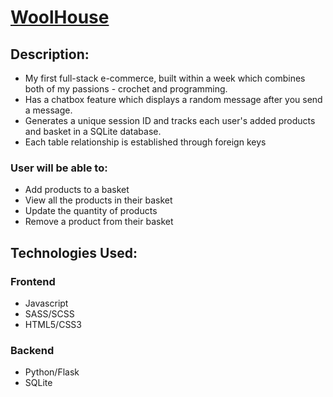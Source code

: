 # <a href="https://eea96.pythonanywhere.com/">WoolHouse</a>

## Description:
- My first full-stack e-commerce, built within a week which combines both of my passions - crochet and programming.
- Has a chatbox feature which displays a random message after you send a message.
- Generates a unique session ID and tracks each user's added products and basket in a SQLite database.
- Each table relationship is established through foreign keys

### User will be able to:
- Add products to a basket
- View all the products in their basket
- Update the quantity of products
- Remove a product from their basket

## Technologies Used:
### Frontend
- Javascript
- SASS/SCSS
- HTML5/CSS3

### Backend
- Python/Flask
- SQLite
